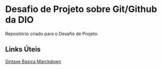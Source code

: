 # Desafio de Projeto sobre Git/Github da DIO
Repositório criado para o Desafio de Projeto.

## Links Úteis
[Sintaxe Basica Marckdown](https://www.markdownguide.org/getting-started/)
